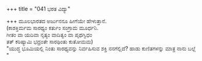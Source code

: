 +++
title = "041 ಭರತ ವಿದ್ಯಾ"

+++
ಮೂಲಭಾರತದ ಅರ್ಜುನನೂ ಹೀಗೆಯೇ ಹೇಳುತ್ತಾನೆ.   
(ಕಾಶಕ್ತಿರ್ಮಮ ಸಾರಥ್ಯಂ ಕರ್ತುಂ ಸಂಗ್ರಾಮ ಮೂರ್ಧನಿ.   
ಗೀತಂ ವಾ ಯದಿವಾ ನೃತ್ಯಂ ವಾದಿತ್ವಂ ವಾ ಪೃಥಗ್ವಿಧಂ   
ತತ್ ಕರಿಷ್ಯಾಮಿ ಭದ್ರಂತೇ ಸಾರಥಿಂತು ಕುತೋಮಮ)  
"ಯುದ್ಧ ಭೂಮಿಯಲ್ಲಿ ನಿಂತು ಸಾರಥ್ಯವನ್ನು ನಿರ್ವಹಿಸುವ ಶಕ್ತಿ ನನಗೆಲ್ಲಿದೆ? ಹಾಡು ಕುಣಿತಗಳನ್ನು ಮಾತ್ರ ನಾನು ಬಲ್ಲೆ "